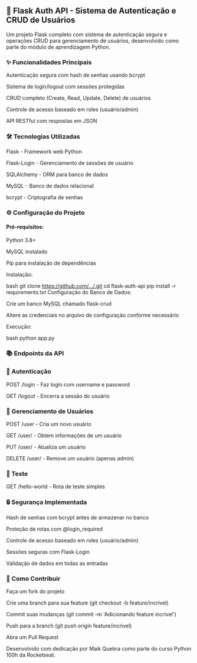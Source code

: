 
## 🔐 Flask Auth API - Sistema de Autenticação e CRUD de Usuários
Um projeto Flask completo com sistema de autenticação segura e operações CRUD para gerenciamento de usuários, desenvolvido como parte do módulo de aprendizagem Python.

### ✨ Funcionalidades Principais
Autenticação segura com hash de senhas usando bcrypt

Sistema de login/logout com sessões protegidas

CRUD completo (Create, Read, Update, Delete) de usuários

Controle de acesso baseado em roles (usuário/admin)

API RESTful com respostas em JSON

### 🛠️ Tecnologias Utilizadas
Flask - Framework web Python

Flask-Login - Gerenciamento de sessões de usuário

SQLAlchemy - ORM para banco de dados

MySQL - Banco de dados relacional

bcrypt - Criptografia de senhas

### ⚙️ Configuração do Projeto
#### Pré-requisitos:

Python 3.8+

MySQL instalado

Pip para instalação de dependências

Instalação:

bash
git clone https://github.com/.../.git
cd flask-auth-api
pip install -r requirements.txt
Configuração do Banco de Dados:

Crie um banco MySQL chamado flask-crud

Altere as credenciais no arquivo de configuração conforme necessário

Execução:

bash
python app.py
### 📚 Endpoints da API
### 🔑 Autenticação
POST /login - Faz login com username e password

GET /logout - Encerra a sessão do usuário

### 👥 Gerenciamento de Usuários
POST /user - Cria um novo usuário

GET /user/<id> - Obtém informações de um usuário

PUT /user/<id> - Atualiza um usuário

DELETE /user/<id> - Remove um usuário (apenas admin)

### 🧪 Teste
GET /hello-world - Rota de teste simples

### 🔒 Segurança Implementada
Hash de senhas com bcrypt antes de armazenar no banco

Proteção de rotas com @login_required

Controle de acesso baseado em roles (usuário/admin)

Sessões seguras com Flask-Login

Validação de dados em todas as entradas

### 🚀 Como Contribuir
Faça um fork do projeto

Crie uma branch para sua feature (git checkout -b feature/incrivel)

Commit suas mudanças (git commit -m 'Adicionando feature incrível')

Push para a branch (git push origin feature/incrivel)

Abra um Pull Request


Desenvolvido com dedicação por Maik Quebra como parte do curso Python 100h da Rocketseat.